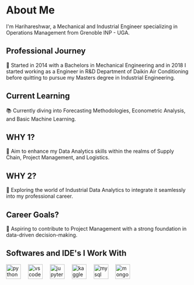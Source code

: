 <h1>About Me</h1>

<p>I'm Harihareshwar, a Mechanical and Industrial Engineer specializing in Operations Management from Grenoble INP - UGA.</p>

<h2>Professional Journey</h2>

<p>🌟 Started in 2014 with a Bachelors in Mechanical Engineering and in 2018 I started working as a Engineer in R&D Department of Daikin Air Conditioning before quitting to pursue my Masters degree in Industrial Engineering.</p>

<h2>Current Learning</h2>

<p>📚 Currently diving into Forecasting Methodologies, Econometric Analysis, and Basic Machine Learning.</p>

<h2>WHY 1? </h2>

<p>🎯 Aim to enhance my Data Analytics skills within the realms of Supply Chain, Project Management, and Logistics.</p>

<h2>WHY 2?</h2>

<p>🎲 Exploring the world of Industrial Data Analytics to integrate it seamlessly into my professional career.</p>

<h2>Career Goals? </h2>

<p>🚀 Aspiring to contribute to Project Management with a strong foundation in data-driven decision-making.</p>

<h2>Softwares and IDE's I Work With</h2>

<div>
  <img src="https://cdn.jsdelivr.net/gh/devicons/devicon/icons/python/python-original.svg" height="40" alt="python logo" />
  <img width="12" />
  <img src="https://cdn.jsdelivr.net/gh/devicons/devicon/icons/vscode/vscode-original.svg" height="40" alt="vscode logo" />
  <img width="12" />
  <img src="https://cdn.jsdelivr.net/gh/devicons/devicon/icons/jupyter/jupyter-original.svg" height="40" alt="jupyter logo" />
  <img width="12" />
  <img src="https://cdn.jsdelivr.net/gh/devicons/devicon/icons/kaggle/kaggle-original.svg" height="40" alt="kaggle logo" />
  <img width="12" />
  <img src="https://cdn.jsdelivr.net/gh/devicons/devicon/icons/mysql/mysql-original.svg" height="40" alt="mysql logo" />
  <img width="12" />
  <img src="https://cdn.jsdelivr.net/gh/devicons/devicon/icons/mongodb/mongodb-original.svg" height="40" alt="mongodb logo" />
</div>
